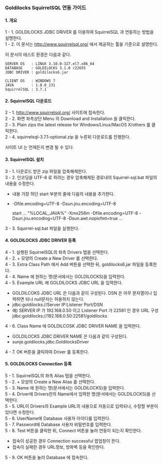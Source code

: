 ### Goldilocks SquirrelSQL 연동 가이드

#### 1. 개요

1 - 1. GOLDILOCKS JDBC DRIVER 를 이용하여 SquirrelSQL 과 연동하는 방법을 설명한다.<br/>
1 - 2. 이 문서는 http://www.squirrelsql.org/ 에서 제공하는 툴을 기준으로 설명한다.<br/>


이 문서의 테스트 환경은 다음과 같다.

    SERVER OS   : LINUX 3.10.0-327.el7.x86_64
    DATABASE    : GOLDILOCKS 3.1.0 r22655
    JDBC DRIVER : goldilocks6.jar

    CLIENT OS   : WINDOWS 7
    JAVA        : 1.8.0_131
    SquirrelSQL : 3.7.1



#### 2. SquirrelSQL 다운로드

2 - 1. http://www.squirrelsql.org/ 사이트에 접속한다.<br/>
2 - 2. 화면 좌측상단 Menu 의 Download and Installation 을 클릭한다.<br/>
2 - 3. Plain zips the latest release for Windows/Linux/MacOS X/others 를 클릭한다.<br/>
2 - 4. squirrelsql-3.7.1-optional.zip 을 누른뒤 다운로드를 진행한다.


사이트 UI 는 언제든지 변경 될 수 있다.<br/>


#### 3. SquirrelSQL 설치

3 - 1. 다운로드 받은 zip 파일을 압축해제한다.<br/>
3 - 2. 인코딩을 UTF-8 로 하려는 경우 압축해제된 경로내의 Squirrel-sql.bat 파일의 내용을 수정한다.<br/>
* 내용 가장 하단 start 부분의 줄에 다음의 내용을 추가한다. <br/>
 * -Dfile.encoding=UTF-8 -Dsun.jnu.encoding=UTF-8


    start ... "%LOCAL_JAVA%" -Xmx256m -Dfile.encoding=UTF-8 -Dsun.jnu.encoding=UTF-8 -Dsun.awt.nopixfmt=true ...

3 - 3. Squirrel-sql.bat 파일을 실행한다.


#### 4. GOLDILOCKS JDBC DRIVER 등록

4 - 1. 실행된 SquirrelSQL의 좌측 Drivers 탭을 선택한다.<br/>
4 - 2. + 모양의 Create a New Driver 를 선택한다.<br/>
4 - 3. Extra Class Path 에서 Add 버튼을 선택한 뒤, goldilocks6.jar 파일을 등록한다.<br/>
4 - 4. Name 에 원하는 명(문서에서는 GOLDILOCKS)을 입력한다.<br/>
4 - 5. Example URL 에 GOLDILOCKS JDBC URL 을 입력한다.<br/>
* GOLDILCOKS JDBC URL 은 다음과 같이 구성된다. DSN 은 아무 문자열이나 입력하면 되나 null문자는 허용하지 않는다.<br/>
 * jdbc:goldilocks://Server IP:Listener Port/DSN<br/>
 * 예) SERVER IP 가 192.168.0.50 이고 Listener Port 가 22581 인 경우 URL 구성<br/>
   jdbc:goldilocks://192.168.0.50:22581/goldilocks

4 - 6. Class Name 에 GOLDILCOSK JDBC DRIVER NAME 을 입력한다.<br/>
* GOLDILOCKS JDBC DRIVER NAME 은 다음과 같이 구성된다.
 * sunje.goldilocks.jdbc.GoldilocksDriver

4 - 7. OK 버튼을 클릭하여 Driver 를 등록한다.

#### 5. GOLDILOCKS Connection 등록

5 - 1. SquirrelSQL의 좌측 Alias 탭을 선택한다.<br/>
5 - 2. + 모양의 Create a New Alias 를 선택한다.<br/>
5 - 3. Name 에 원하는 명(문서에서는 GOLDILOCKS)을 입력한다.<br/>
5 - 4. Driver에 Drivers란의 Name에서 입력한 명(문서에서는 GOLDILOCKS)을 선택한다.<br/>
5 - 5. URL이 Drivers의 Example URL의 내용으로 자동으로 입력되나, 수정할 부분이 있다면 수정한다.<br/>
5 - 6. UserName에 Database 사용자 아이디를 입력한다.<br/>
5 - 7. Password에 Database 사용자 비밀번호를 입력한다.<br/>
5 - 8. Test 버튼을 클릭한 뒤, Connect 버튼을 눌러 연동이 되는지 확인한다.<br/>
* 접속이 성공한 경우 Connection successful 팝업창이 뜬다.<br/>
* 접속이 실패한 경우 URL정보, 방화벽 등을 확인한다.<br/>

5 - 9. OK 버튼을 눌러 Database 에 접속한다.
